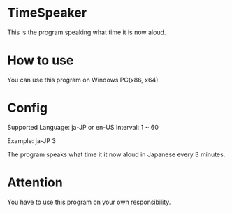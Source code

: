 # TimeSpeaker
This is the program speaking what time it is now aloud.
# How to use
You can use this program on Windows PC(x86, x64).

# Config
Supported Language: ja-JP or en-US
Interval: 1 ~ 60

Example:
ja-JP
3

The program speaks what time it it now aloud in Japanese every 3 minutes.

# Attention
You have to use this program on your own responsibility.